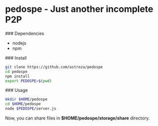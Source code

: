 pedospe - Just another incomplete P2P
=======
### Dependencies
* nodejs
* npm

### Install
```bash
git clone https://github.com/astroza/pedospe
cd pedospe
npm install
export PEDOSPE=$(pwd)
```
### Usage
```bash
mkdir $HOME/pedospe
cd $HOME/pedospe
node $PEDOSPE/server.js
```

Now, you can share files in **$HOME/pedospe/storage/share** directory.
